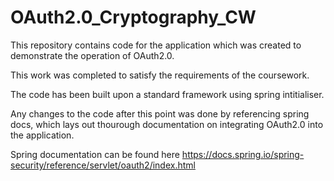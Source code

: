 # OAuth2.0_Cryptography_CW

This repository contains code for the application which was created to demonstrate the operation of OAuth2.0.

This work was completed to satisfy the requirements of the coursework.

The code has been built upon a standard framework using spring intitialiser.

Any changes to the code after this point was done by referencing spring docs, which lays out thourough documentation on integrating OAuth2.0 into the application.

Spring documentation can be found here https://docs.spring.io/spring-security/reference/servlet/oauth2/index.html
